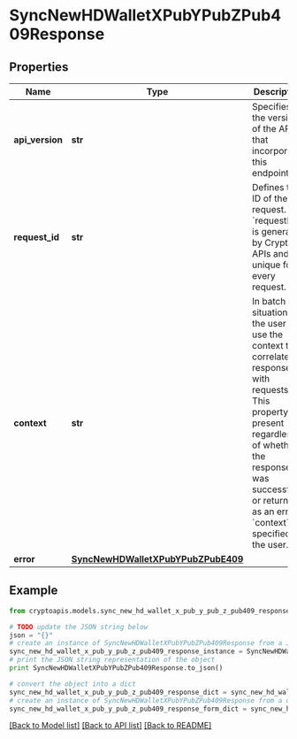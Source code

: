 # SyncNewHDWalletXPubYPubZPub409Response


## Properties
Name | Type | Description | Notes
------------ | ------------- | ------------- | -------------
**api_version** | **str** | Specifies the version of the API that incorporates this endpoint. | 
**request_id** | **str** | Defines the ID of the request. The &#x60;requestId&#x60; is generated by Crypto APIs and it&#39;s unique for every request. | 
**context** | **str** | In batch situations the user can use the context to correlate responses with requests. This property is present regardless of whether the response was successful or returned as an error. &#x60;context&#x60; is specified by the user. | [optional] 
**error** | [**SyncNewHDWalletXPubYPubZPubE409**](SyncNewHDWalletXPubYPubZPubE409.md) |  | 

## Example

```python
from cryptoapis.models.sync_new_hd_wallet_x_pub_y_pub_z_pub409_response import SyncNewHDWalletXPubYPubZPub409Response

# TODO update the JSON string below
json = "{}"
# create an instance of SyncNewHDWalletXPubYPubZPub409Response from a JSON string
sync_new_hd_wallet_x_pub_y_pub_z_pub409_response_instance = SyncNewHDWalletXPubYPubZPub409Response.from_json(json)
# print the JSON string representation of the object
print SyncNewHDWalletXPubYPubZPub409Response.to_json()

# convert the object into a dict
sync_new_hd_wallet_x_pub_y_pub_z_pub409_response_dict = sync_new_hd_wallet_x_pub_y_pub_z_pub409_response_instance.to_dict()
# create an instance of SyncNewHDWalletXPubYPubZPub409Response from a dict
sync_new_hd_wallet_x_pub_y_pub_z_pub409_response_form_dict = sync_new_hd_wallet_x_pub_y_pub_z_pub409_response.from_dict(sync_new_hd_wallet_x_pub_y_pub_z_pub409_response_dict)
```
[[Back to Model list]](../README.md#documentation-for-models) [[Back to API list]](../README.md#documentation-for-api-endpoints) [[Back to README]](../README.md)


